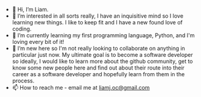 - 👋 Hi, I’m Liam.
- 👀 I’m interested in all sorts really, I have an inquisitive mind so I love learning new things. I like to keep fit and I have a new found love of coding.
- 🌱 I’m currently learning my first programming language, Python, and I'm loving every bit of it!
- 💞️ I’m new here so I'm not really looking to collaborate on anything in particular just now. My ultimate goal is to become a software developer so ideally, I would like to learn more about the github community, get to know 
     some new people here and find out about their route into their career as a software developer and hopefully learn from them in the process.
- 📫 How to reach me - email me at liamj.oc@gmail.com

<!---
liamoc89/liamoc89 is a ✨ special ✨ repository because its `README.md` (this file) appears on your GitHub profile.
You can click the Preview link to take a look at your changes.
--->

